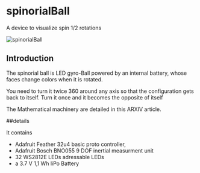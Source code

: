 # spinorialBall

A device to visualize spin 1/2 rotations

![spinorialBall](https://user-images.githubusercontent.com/16895004/206495339-edc98185-f493-4057-80ba-8c59ff78b98a.jpg)

## Introduction

The spinorial ball is LED gyro-Ball powered by an internal battery, whose faces change colors when it is rotated.

You need to turn it twice 360 around any axis so that the configuration gets back to itself.
Turn it once and it becomes the opposite of itself

The Mathematical machinery are detailed in this ARXIV article.

##details

It contains
- Adafruit Feather 32u4 basic proto controller,
- Adafruit Bosch BNO055 9 DOF inertial measurment unit
- 32 WS2812E LEDs adressable LEDs
- a 3.7 V 1,1 Wh liPo Battery


